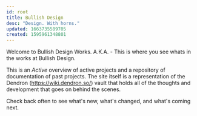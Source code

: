 ```yaml
---
id: root
title: Bullish Design
desc: "Design. With horns."
updated: 1663735589705
created: 1595961348801
---
```


Welcome to Bullish Design Works. A.K.A. - This is where you see whats in the works at Bullish Design. 

This is an *Active* overview of active projects and a repository of documentation of past projects. The site itself is a representation of the Dendron (https://wiki.dendron.so/) vault that holds all of the thoughts and development that goes on behind the scenes. 

Check back often to see what's new, what's changed, and what's coming next. 